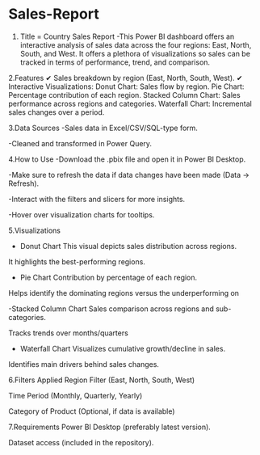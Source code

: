 # Sales-Report
1. Title = Country Sales Report -This Power BI dashboard offers an interactive analysis of sales data across the four regions: East, North, South, and West. It offers a plethora of visualizations so sales can be tracked in terms of performance, trend, and comparison.

2.Features
✔ Sales breakdown by region (East, North, South, West).
✔ Interactive Visualizations:
Donut Chart: Sales flow by region.
Pie Chart: Percentage contribution of each region.
Stacked Column Chart: Sales performance across regions and categories.
Waterfall Chart: Incremental sales changes over a period.

3.Data Sources
-Sales data in Excel/CSV/SQL-type form.

-Cleaned and transformed in Power Query.

4.How to Use
-Download the .pbix file and open it in Power BI Desktop.

-Make sure to refresh the data if data changes have been made (Data → Refresh).

-Interact with the filters and slicers for more insights.

-Hover over visualization charts for tooltips.

5.Visualizations
- Donut Chart
This visual depicts sales distribution across regions.

It highlights the best-performing regions.

- Pie Chart
Contribution by percentage of each region.

Helps identify the dominating regions versus the underperforming on

-Stacked Column Chart
Sales comparison across regions and sub-categories.

Tracks trends over months/quarters
- Waterfall Chart
Visualizes cumulative growth/decline in sales.

Identifies main drivers behind sales changes.

6.Filters Applied
Region Filter (East, North, South, West)

Time Period (Monthly, Quarterly, Yearly)

Category of Product (Optional, if data is available)

7.Requirements
Power BI Desktop (preferably latest version).

Dataset access (included in the repository).
